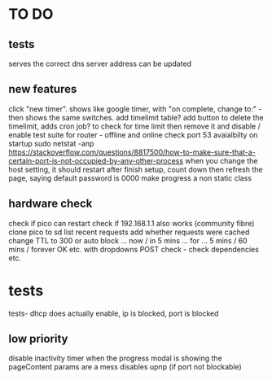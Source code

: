 
# TO DO 
## tests
 serves the correct dns server address 
 can be updated

 
## new features
click "new timer". shows like google timer, with "on complete, change to:" - then shows the same switches. add timelimit table? add button to delete the timelimit,  adds cron job? to check for time limit then remove it and disable / enable
test suite for router - offline and online
check port 53 avaialbilty on startup sudo netstat -anp
https://stackoverflow.com/questions/8817500/how-to-make-sure-that-a-certain-port-is-not-occupied-by-any-other-process
when you change the host setting, it should restart 
after finish setup, count down then refresh the page, saying default password is 0000 
make progress a non static class

## hardware check
check if pico can restart
check if 192.168.1.1 also works (community fibre)
clone pico to sd
list recent requests
add whether requests were cached
change TTL to 300 or auto
block ... now / in 5 mins ... for ... 5 mins / 60 mins / forever OK etc. with dropdowns
POST check - check dependencies etc.


# tests
tests-  dhcp does actually enable, ip is blocked, port is blocked

## low priority
disable inactivity timer when the progress modal is showing
the pageContent params are a mess
disables upnp (if port not blockable)
